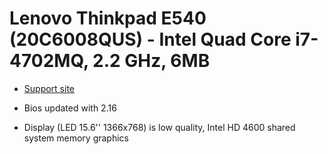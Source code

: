# Lenovo Thinkpad E540 (20C6008QUS) - Intel Quad Core i7-4702MQ, 2.2 GHz, 6MB

* [Support site](http://support.lenovo.com/us/en/products/laptops-and-netbooks/thinkpad-edge-laptops/thinkpad-edge-e540/20c6/008qus)

* Bios updated with 2.16

* Display (LED 15.6'' 1366x768) is low quality, Intel HD 4600 shared system memory graphics
